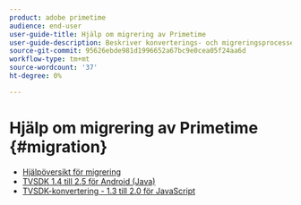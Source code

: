 ```yaml
---
product: adobe primetime
audience: end-user
user-guide-title: Hjälp om migrering av Primetime
user-guide-description: Beskriver konverterings- och migreringsprocessen för att gå över från din befintliga Primetime TVSDK Suite till nästa generations programsvit.
source-git-commit: 95626ebde981d1996652a67bc9e0cea05f24aa6d
workflow-type: tm+mt
source-wordcount: '37'
ht-degree: 0%

---
```



# Hjälp om migrering av Primetime {#migration}

+ [Hjälpöversikt för migrering](home.md)
+ [TVSDK 1.4 till 2.5 för Android (Java)](tvsdk-14-25-android.md)
+ [TVSDK-konvertering - 1.3 till 2.0 för JavaScript](tvsdk-13-to-20-for-javascript.md)
